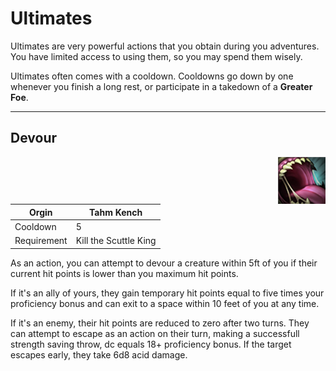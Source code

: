 # Ultimates

Ultimates are very powerful actions that you obtain during you adventures. You have limited access to using them, so you may spend them wisely. 

Ultimates often comes with a cooldown. Cooldowns go down by one whenever you finish a long rest, or participate in a takedown of a **Greater Foe**.

---

## Devour 

<img src="https://github.com/Sebastianhju/Runeterra-5e/blob/main/img%20-%20Ult/Devour.png" align=right width=15% height=15%>

|Orgin	|Tahm Kench|
|---|---|
|Cooldown|	5|
|Requirement|	Kill the Scuttle King|

As an action, you can attempt to devour a creature within 5ft of you if their current hit points is lower than you maximum hit points.

If it's an ally of yours, they gain temporary hit points equal to five times your proficiency bonus and can exit to a space within 10 feet of you at any time.

If it's an enemy, their hit points are reduced to zero after two turns. They can attempt to escape as an action on their turn, making a successfull strength saving throw, dc equals 18+ proficiency bonus. If the target escapes early, they take 6d8 acid damage.
